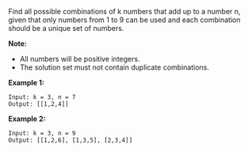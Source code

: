 Find all possible combinations of k numbers that add up to a number n, given that only numbers from 1 to 9 can be used and each combination should be a unique set of numbers.

**Note:**
- All numbers will be positive integers.
- The solution set must not contain duplicate combinations.

**Example 1:**
```
Input: k = 3, n = 7
Output: [[1,2,4]]
```

**Example 2:**
```
Input: k = 3, n = 9
Output: [[1,2,6], [1,3,5], [2,3,4]]
```